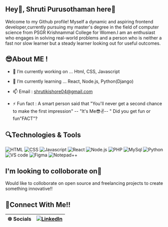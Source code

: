 ## Hey🙌, Shruti Purusothaman here🤩

Welcome to my Github profile! Myself a dynamic and aspiring frontend developer,currently pursuing my master's degree in the field of computer science from PSGR Krishnammal College for Women.I am an enthusiast who engages in solving real-world problems and a person who is neither a fast nor slow learner but a steady learner looking out for useful outcomes.


## 😎About ME !
- 🔭 I’m currently working on ... Html, CSS, Javascript
  
- 🌱 I’m currently learning ... React, Node.js, Python(Django)
  
- 📫 Email : shrutikishore04@gmail.com
  
- ⚡ Fun fact : A smart person said that "You'll never get a second chance to make the first impression" -- "It's Me😎✌️-- " Did you get fun or fun"FACT"?



## 🔍Technologies & Tools
  ![HTML](https://img.shields.io/badge/HTML-orange?style=for-the-badge)
  ![CSS](https://img.shields.io/badge/CSS-blue?style=for-the-badge&logo=CSS)
  ![Javascript](https://img.shields.io/badge/Javascript-yellow?style=for-the-badge&logo=Javascript)
  ![React](https://img.shields.io/badge/React-blue?style=for-the-badge&logo=React&logoColor=black)
  ![Node.js](https://img.shields.io/badge/Node.js-green?style=for-the-badge&logo=node.js&logoColor=white)
  ![PHP](https://img.shields.io/badge/PHP-%23FFD700?style=for-the-badge&logo=PHP) 
  ![MySql](https://img.shields.io/badge/MYSql-grey?style=for-the-badge&logo=mysql)
  ![Python](https://img.shields.io/badge/Python-yellow?style=for-the-badge&logo=python)
  ![VS code](https://img.shields.io/badge/Vscode-blue?style=for-the-badge)
  ![Figma](https://img.shields.io/badge/Figma-black?style=for-the-badge&logo=figma&logoColor=orange)
  ![Notepad++](https://img.shields.io/badge/Notepad%2B%2B-white?style=for-the-badge&logo=notepad%2B%2B&logoColor=white_green)


## I'm looking to colloborate on🙌 

  Would like to colloborate on open source and freelancing projects to create something innovative!!


## 🤝Connect With Me!!

| 🌐 **Socials** | [![LinkedIn](https://img.shields.io/badge/LINKEDIN-CONNECT-blue?style=for-the-badge&logo=linkedin)](https://www.linkedin.com/in/shruti-purusothaman) |
|---------------|----------------------------------------------------------------------------------------------------------------------------------|





   







   
   

   
